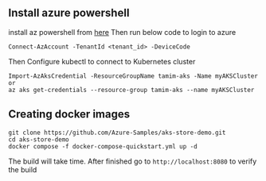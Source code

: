 ## Install azure powershell
install az powershell from [here](https://learn.microsoft.com/en-us/powershell/azure/install-azps-windows?view=azps-12.0.0&tabs=powershell&pivots=windows-msi)
Then run below code to login to azure
```
Connect-AzAccount -TenantId <tenant_id> -DeviceCode
```
Then Configure kubectl to connect to Kubernetes cluster
```
Import-AzAksCredential -ResourceGroupName tamim-aks -Name myAKSCluster
or
az aks get-credentials --resource-group tamim-aks --name myAKSCluster
```
## Creating docker images
```
git clone https://github.com/Azure-Samples/aks-store-demo.git
cd aks-store-demo
docker compose -f docker-compose-quickstart.yml up -d
```
The build will take time. After finished go to `http://localhost:8080` to verify the build